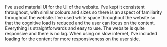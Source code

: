 I've used material UI for the UI of the website. I've kept it consistent throughout, with similar colours and sizes so there is an aspect of familiarity throughout the website. I've used white space throughout the website so that the cognitive load is reduced and the user can focus on the content. Everything is straightforwards and easy to use. The website is quite responsive and there is no lag. When using on slow internet, I've included loading for the content for more responsiveness on the user side. 